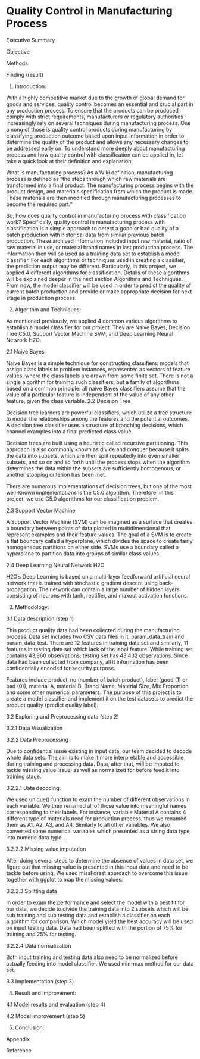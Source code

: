 # Quality Control in Manufacturing Process

Executive Summary

Objective

Methods

Finding (result)







1.	Introduction:

With a highly competitive market due to the growth of global demand for goods and services, quality control becomes an essential and crucial part in any production process. To ensure that the products can be produced comply with strict requirements, manufacturers or regulatory authorities increasingly rely on several techniques during manufacturing process. One among of those is quality control products during manufacturing by classifying production outcome based upon input information in order to determine the quality of the product and allows any necessary changes to be addressed early on. To understand more deeply about manufacturing process and how quality control with classification can be applied in, let take a quick look at their definition and explanation.

What is manufacturing process? As a Wiki definition, manufacturing process is defined as “the steps through which raw materials are transformed into a final product. The manufacturing process begins with the product design, and materials specification from which the product is made. These materials are then modified through manufacturing processes to become the required part.”

So, how does quality control in manufacturing process with classification work? Specifically, quality control in manufacturing process with classification is a simple approach to detect a good or bad quality of a batch production with historical data from similar previous batch production. These archived information included input raw material, ratio of raw material in use, or material brand names in last production process. The information then will be used  as a training data set to establish a model classifier. For each algorithms or techniques used in creating a classifier, the prediction output may be different. Particularly, in this project, we applied 4 different algorithms for classification. Details of these algorithms will be explained deeper in the next section Algorithms and Techniques. From now, the model classifier will be used in order to predict the quality of current batch production and provide or make appropriate decision for next stage in production process.

2.	Algorithm and Techniques:

As mentioned previously, we applied 4 common various algorithms to establish a model classifier for our project. They are Naive Bayes, Decision Tree C5.0, Support Vector Machine SVM, and Deep Learning Neural Network H2O. 

2.1	Naive Bayes

Naive Bayes is a simple technique for constructing classifiers: models that assign class labels to problem instances, represented as vectors of feature values, where the class labels are drawn from some finite set. There is not a single algorithm for training such classifiers, but a family of algorithms based on a common principle: all naive Bayes classifiers assume that the value of a particular feature is independent of the value of any other feature, given the class variable.
2.2	Decision Tree

Decision tree learners are powerful classifiers, which utilize a tree structure to model the relationships among the features and the potential outcomes. A decision tree classifier uses a structure of branching decisions, which channel examples into a final predicted class value.

Decision trees are built using a heuristic called recursive partitioning. This approach is also commonly known as divide and conquer because it splits the data into subsets, which are then split repeatedly into even smaller subsets, and so on and so forth until the process stops when the algorithm determines the data within the subsets are sufficiently homogenous, or another stopping criterion has been met.

There are numerous implementations of decision trees, but one of the most well-known implementations is the C5.0 algorithm. Therefore, in this project, we use C5.0 algorithms for our classification problem.

2.3	Support Vector Machine

A Support Vector Machine (SVM) can be imagined as a surface that creates a boundary between points of data plotted in multidimensional that represent examples and their feature values. The goal of a SVM is to create a flat boundary called a hyperplane, which divides the space to create fairly homogeneous partitions on either side. SVMs use a boundary called a hyperplane to partition data into groups of similar class values.

2.4	Deep Learning Neural Network H2O

H2O’s Deep Learning is based on a multi-layer feedforward artificial neural network that is trained with stochastic gradient descent using back-propagation. The network can contain a large number of hidden layers consisting of neurons with tanh, rectifier, and maxout activation functions.

3.	Methodology:

3.1	Data description  (step 1)

This product quality data had been collected during the manufacturing process. Data set includes two CSV data files in it: param_data_train and param_data_test. There are 12 features in training data set and similarly, 11 features in testing data set which lack of the  label feature. While training set contains 43,960 observations, testing set has 43,432 observations. Since data had been collected from company, all it information has been confidentially encoded for security purpose. 

Features include product_no (number of batch product), label (good (1) or bad (0)), material A, material B, Brand Name, Material Size, Mix Proportion and some other numerical parameters. The purpose of this project is to create a model classifier and implement it on the test datasets to predict the product quality (predict quality label).

3.2	Exploring and Preprocessing data (step 2)

3.2.1	Data Visualization

3.2.2	Data Preprocessing

Due to confidential issue existing in input data, our team decided to decode whole data sets. The aim is to make it more interpretable and accessible during training and processing data. Data, after that, will be imputed to tackle missing value issue, as well as normalized for before feed it into training stage.

3.2.2.1	Data decoding:

We used unique() function to exam the number of different observations in each variable. We then renamed all of those value into meaningful names corresponding to their labels. For instance, variable Material A contains 4 different type of materials need for production process, thus we renamed them as A1, A2, A3, and A4. Similarly to all other variables. We also converted some numerical variables which presented as a string data type, into numeric data type.

3.2.2.2	Missing value imputation

After doing several steps to determine the absence of values in data set, we figure out that missing value is presented in this input data and need to be tackle before using. We used missForest approach to overcome this issue together with ggplot to map the missing values.
 
3.2.2.3	Splitting data

In order to exam the performance and select the model with a best fit for our data, we decide to divide the training data into 2 subsets which will be sub training and sub testing data and establish a classifier on each algorithm for comparison. Which model yield the best accuracy will be used on input testing data. Data had been splitted with the portion of 75% for training and 25% for testing.

3.2.2.4	Data normalization

Both input training and testing data also need to be normalized before actually feeding into model classifier. We used min-max method for our data set.



3.3	Implementation (step 3)

4.	Result and Improvement:

4.1	Model results and evaluation (step 4)

4.2	Model improvement (step 5)

5.	Conclusion:



Appendix

Reference


